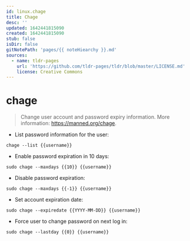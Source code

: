 ```yaml
---
id: linux.chage
title: Chage
desc: ''
updated: 1642441815090
created: 1642441815090
stub: false
isDir: false
gitNotePath: 'pages/{{ noteHiearchy }}.md'
sources:
  - name: tldr-pages
    url: 'https://github.com/tldr-pages/tldr/blob/master/LICENSE.md'
    license: Creative Commons
---
```

# chage

> Change user account and password expiry information.
> More information: <https://manned.org/chage>.

- List password information for the user:

`chage --list {{username}}`

- Enable password expiration in 10 days:

`sudo chage --maxdays {{10}} {{username}}`

- Disable password expiration:

`sudo chage --maxdays {{-1}} {{username}}`

- Set account expiration date:

`sudo chage --expiredate {{YYYY-MM-DD}} {{username}}`

- Force user to change password on next log in:

`sudo chage --lastday {{0}} {{username}}`

